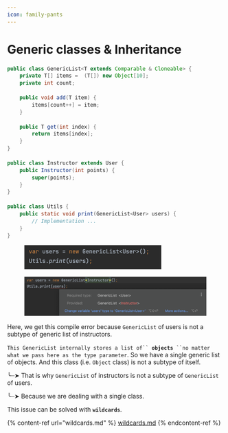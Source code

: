 ```yaml
---
icon: family-pants
---
```


# Generic classes & Inheritance

```java
public class GenericList<T extends Comparable & Cloneable> {
    private T[] items =  (T[]) new Object[10];
    private int count;

    public void add(T item) {
        items[count++] = item;
    }

    public T get(int index) {
        return items[index];
    }
}

public class Instructor extends User {
    public Instructor(int points) {
        super(points);
    }
}

public class Utils {
    public static void print(GenericList<User> users) {
        // Implementation ...
    }
}
```

<div align="left"><figure><img src="../../.gitbook/assets/java-ad-generics-11-inheritance-1.png" alt="" width="319"><figcaption></figcaption></figure></div>

<figure><img src="../../.gitbook/assets/java-ad-generics-11-inheritance-2.png" alt=""><figcaption></figcaption></figure>

Here, we get this compile error because `GenericList` of users is not a subtype of generic list of instructors.

`This GenericList internally stores a list of`` `**`objects`**` ``no matter what we pass here as the type parameter`. So we have a single generic list of objects. And this class (i.e. `Object` class) is not a subtype of itself.

╰┈➤ That is why `GenericList` of instructors is not a subtype of `GenericList` of users.&#x20;

╰┈➤ Because we are dealing with a single class.

This issue can be solved with **`wildcards`**.



{% content-ref url="wildcards.md" %}
[wildcards.md](wildcards.md)
{% endcontent-ref %}







